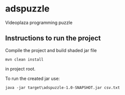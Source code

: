 # adspuzzle


Videoplaza programming puzzle

Instructions to run the project
--

Compile the project and build shaded jar file

    mvn clean install

in project root.

To run the created jar use:

    java -jar target\adspuzzle-1.0-SNAPSHOT.jar csv.txt



